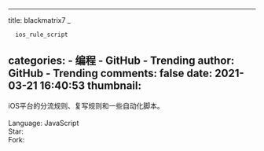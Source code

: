 
---
title: blackmatrix7 _

      ios_rule_script
categories: 
    - 编程
    - GitHub - Trending
author: GitHub - Trending
comments: false
date: 2021-03-21 16:40:53
thumbnail: 
---

<div>   
iOS平台的分流规则、复写规则和一些自动化脚本。
    <br>
                            <br>Language: JavaScript
                            <br>Star: 
                            <br>Fork:   
</div>
            